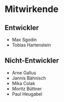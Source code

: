 # Mitwirkende

## Entwickler

- Max Sgodin
- Tobias Hartenstein


## Nicht-Entwickler

- Arne Gallus
- Jannis Bähnisch
- Mika Colak
- Moritz Büttner
- Paul Heugabel